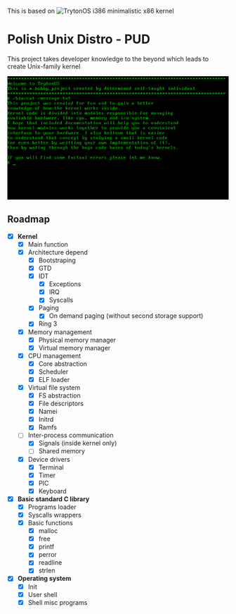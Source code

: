 This is based on ![TrytonOS i386](https://gitlab.com/Tryton77/trytonos) minimalistic x86 kernel

# **Polish Unix Distro - PUD**
This project takes developer knowledge to the beyond which leads to create Unix-family kernel

![](./doc/drawings/trytonos_screenshot.png)

## Roadmap
- [x] **Kernel**
    - [x] Main function
    - [x] Architecture depend
        - [x] Bootstraping
        - [x] GTD
        - [x] IDT
            - [x] Exceptions
            - [x] IRQ
            - [x] Syscalls
        - [x] Paging
            - [x] On demand paging (without second storage support)
        - [x] Ring 3
    - [x] Memory management
        - [x] Physical memory manager
        - [x] Virtual memory manager
    - [x] CPU management
        - [x] Core abstraction
        - [x] Scheduler
        - [x] ELF loader
    - [x] Virtual file system
        - [x] FS abstraction
        - [x] File descriptors
        - [x] Namei
        - [x] Initrd
        - [x] Ramfs
    - [ ] Inter-process communication
        - [x] Signals (inside kernel only)
        - [ ] Shared memory
    - [x] Device drivers
        - [x] Terminal
        - [x] Timer
        - [x] PIC
        - [x] Keyboard
- [x] **Basic standard C library**
    - [x] Programs loader
    - [x] Syscalls wrappers
    - [x] Basic functions
        - [x] malloc
        - [x] free
        - [x] printf
        - [x] perror
        - [x] readline
        - [x] strlen
- [x] **Operating system**
    - [x] Init
    - [x] User shell
    - [x] Shell misc programs
